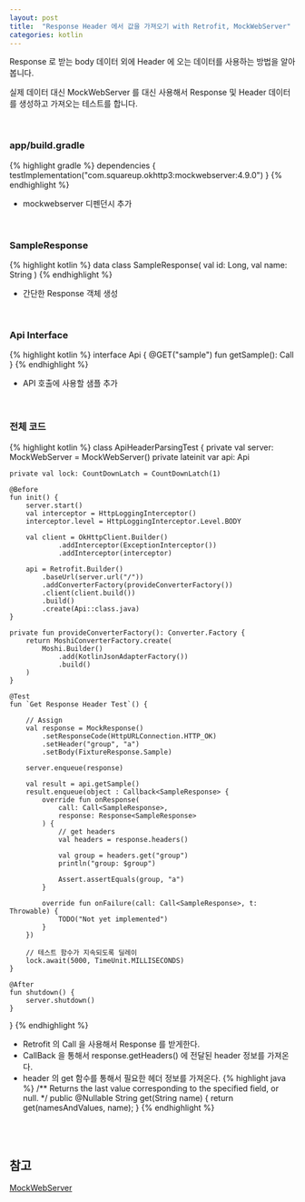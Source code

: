 ```yaml
---
layout: post
title:  "Response Header 에서 값을 가져오기 with Retrofit, MockWebServer"
categories: kotlin
---
```


Response 로 받는 body 데이터 외에 Header 에 오는 데이터를 사용하는 방법을 알아 봅니다.

실제 데이터 대신 MockWebServer 를 대신 사용해서 Response 및 Header 데이터를 생성하고 가져오는 테스트를 합니다.

<br>

### app/build.gradle
{% highlight gradle %}
dependencies {
    testImplementation("com.squareup.okhttp3:mockwebserver:4.9.0")
}
{% endhighlight %}

- mockwebserver 디펜던시 추가

<br>

### SampleResponse
{% highlight kotlin %}
data class SampleResponse(
  val id: Long,
  val name: String
)
{% endhighlight %}

- 간단한 Response 객체 생성

<br>

### Api Interface
{% highlight kotlin %}
interface Api {
    @GET("sample")
    fun getSample(): Call<SampleResponse>
}
{% endhighlight %}

- API 호출에 사용할 샘플 추가


<br>

### 전체 코드
{% highlight kotlin %}
class ApiHeaderParsingTest {
    private val server: MockWebServer = MockWebServer()
    private lateinit var api: Api
    
    private val lock: CountDownLatch = CountDownLatch(1)

    @Before
    fun init() {
        server.start()
        val interceptor = HttpLoggingInterceptor()
        interceptor.level = HttpLoggingInterceptor.Level.BODY

        val client = OkHttpClient.Builder()
                .addInterceptor(ExceptionInterceptor())
                .addInterceptor(interceptor)

        api = Retrofit.Builder()
            .baseUrl(server.url("/"))
            .addConverterFactory(provideConverterFactory())
            .client(client.build())
            .build()
            .create(Api::class.java)
    }

    private fun provideConverterFactory(): Converter.Factory {
        return MoshiConverterFactory.create(
            Moshi.Builder()
                .add(KotlinJsonAdapterFactory())
                .build()
        )
    }

    @Test
    fun `Get Response Header Test`() {

        // Assign
        val response = MockResponse()
            .setResponseCode(HttpURLConnection.HTTP_OK)
            .setHeader("group", "a")
            .setBody(FixtureResponse.Sample)

        server.enqueue(response)

        val result = api.getSample()
        result.enqueue(object : Callback<SampleResponse> {
            override fun onResponse(
                call: Call<SampleResponse>,
                response: Response<SampleResponse>
            ) {
                // get headers
                val headers = response.headers()

                val group = headers.get("group")
                println("group: $group")

                Assert.assertEquals(group, "a")
            }

            override fun onFailure(call: Call<SampleResponse>, t: Throwable) {
                TODO("Not yet implemented")
            }
        })

        // 테스트 함수가 지속되도록 딜레이
        lock.await(5000, TimeUnit.MILLISECONDS)
    }

    @After
    fun shutdown() {
        server.shutdown()
    }
}
{% endhighlight %}

- Retrofit 의 Call 을 사용해서 Response 를 받게한다.
- CallBack 을 통해서 response.getHeaders() 에 전달된 header 정보를 가져온다.
- header 의 get 함수를 통해서 필요한 헤더 정보를 가져온다.
{% highlight java %}
/** Returns the last value corresponding to the specified field, or null. */
  public @Nullable String get(String name) {
    return get(namesAndValues, name);
  }
{% endhighlight %}

<br/>
<br/>

## 참고

[MockWebServer](https://github.com/square/okhttp/tree/master/mockwebserver)
